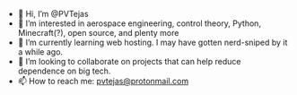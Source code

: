 - 👋 Hi, I’m @PVTejas
- 👀 I’m interested in aerospace engineering, control theory, Python, Minecraft(?), open source, and plenty more
- 🌱 I’m currently learning web hosting. I may have gotten nerd-sniped by it a while ago.
- 💞️ I’m looking to collaborate on projects that can help reduce dependence on big tech.
- 📫 How to reach me: pvtejas@protonmail.com

<!---
PVTejas/PVTejas is a ✨ special ✨ repository because its `README.md` (this file) appears on your GitHub profile.
You can click the Preview link to take a look at your changes.
--->
